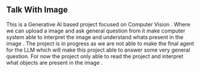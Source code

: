 ## Talk With Image
This is a Generative AI based project focused on Computer Vision . Where we can upload a image and ask general question from it make computer system able to interpret the image and understand whats present in the image . The project is in progress as we are not able to make the final agent for the LLM which will make this project able to answer some very general question. 
For now the project only able to read the project and interpret what objects are present in the image .
